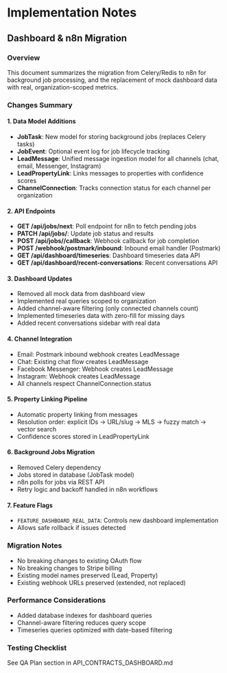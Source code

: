 # Implementation Notes

## Dashboard & n8n Migration

### Overview
This document summarizes the migration from Celery/Redis to n8n for background job processing, and the replacement of mock dashboard data with real, organization-scoped metrics.

### Changes Summary

#### 1. Data Model Additions
- **JobTask**: New model for storing background jobs (replaces Celery tasks)
- **JobEvent**: Optional event log for job lifecycle tracking
- **LeadMessage**: Unified message ingestion model for all channels (chat, email, Messenger, Instagram)
- **LeadPropertyLink**: Links messages to properties with confidence scores
- **ChannelConnection**: Tracks connection status for each channel per organization

#### 2. API Endpoints
- **GET /api/jobs/next**: Poll endpoint for n8n to fetch pending jobs
- **PATCH /api/jobs/<uuid>**: Update job status and results
- **POST /api/jobs/<uuid>/callback**: Webhook callback for job completion
- **POST /webhook/postmark/inbound**: Inbound email handler (Postmark)
- **GET /api/dashboard/timeseries**: Dashboard timeseries data API
- **GET /api/dashboard/recent-conversations**: Recent conversations API

#### 3. Dashboard Updates
- Removed all mock data from dashboard view
- Implemented real queries scoped to organization
- Added channel-aware filtering (only connected channels count)
- Implemented timeseries data with zero-fill for missing days
- Added recent conversations sidebar with real data

#### 4. Channel Integration
- Email: Postmark inbound webhook creates LeadMessage
- Chat: Existing chat flow creates LeadMessage
- Facebook Messenger: Webhook creates LeadMessage
- Instagram: Webhook creates LeadMessage
- All channels respect ChannelConnection.status

#### 5. Property Linking Pipeline
- Automatic property linking from messages
- Resolution order: explicit IDs → URL/slug → MLS → fuzzy match → vector search
- Confidence scores stored in LeadPropertyLink

#### 6. Background Jobs Migration
- Removed Celery dependency
- Jobs stored in database (JobTask model)
- n8n polls for jobs via REST API
- Retry logic and backoff handled in n8n workflows

#### 7. Feature Flags
- `FEATURE_DASHBOARD_REAL_DATA`: Controls new dashboard implementation
- Allows safe rollback if issues detected

### Migration Notes
- No breaking changes to existing OAuth flow
- No breaking changes to Stripe billing
- Existing model names preserved (Lead, Property)
- Existing webhook URLs preserved (extended, not replaced)

### Performance Considerations
- Added database indexes for dashboard queries
- Channel-aware filtering reduces query scope
- Timeseries queries optimized with date-based filtering

### Testing Checklist
See QA Plan section in API_CONTRACTS_DASHBOARD.md

